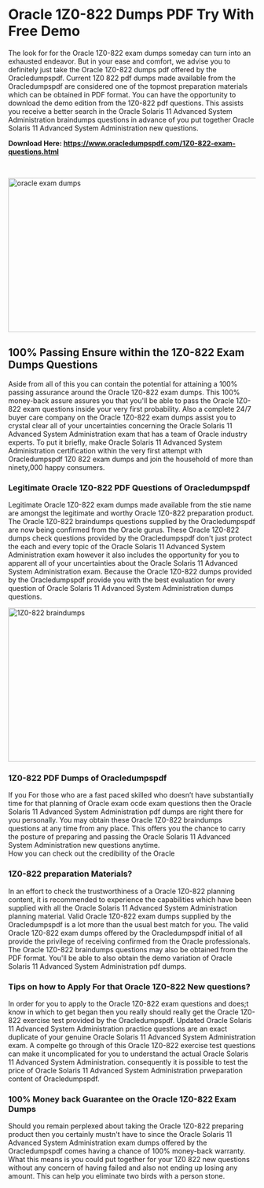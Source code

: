 <h1>Oracle 1Z0-822 Dumps PDF Try With Free Demo</h1>
<p>The look for for the Oracle 1Z0-822 exam dumps someday can turn into an exhausted endeavor. But in your ease and comfort, we advise you to definitely just take the Oracle 1Z0-822 dumps pdf offered by the Oracledumpspdf. Current 1Z0 822 pdf dumps made available from the Oracledumpspdf are considered one of the topmost preparation materials which can be obtained in PDF format. You can have the opportunity to download the demo edition from the 1Z0-822 pdf questions. This assists you receive a better search in the Oracle Solaris 11 Advanced System Administration braindumps questions in advance of you put together Oracle Solaris 11 Advanced System Administration new questions.</p>
<p><strong>Download Here: <a href="https://www.oracledumpspdf.com/1Z0-822-exam-questions.html">https://www.oracledumpspdf.com/1Z0-822-exam-questions.html</a></strong></p>
<p>&nbsp;</p>
<p><span style="font-weight: 400;"><img style="display: block; margin-left: auto; margin-right: auto;" src="https://i.ibb.co/RCKYBmz/digital-marketing-Made-with-Poster-My-Wall.jpg" alt="oracle exam dumps" width="850" height="314" /></span></p>
<h2><strong>100% Passing Ensure within the 1Z0-822 Exam Dumps Questions</strong></h2>
<p>Aside from all of this you can contain the potential for attaining a 100% passing assurance around the Oracle 1Z0-822 exam dumps. This 100% money-back assure assures you that you'll be able to pass the Oracle 1Z0-822 exam questions inside your very first probability. Also a complete 24/7 buyer care company on the Oracle 1Z0-822 exam dumps assist you to crystal clear all of your uncertainties concerning the Oracle Solaris 11 Advanced System Administration exam that has a team of Oracle industry experts. To put it briefly, make Oracle Solaris 11 Advanced System Administration certification within the very first attempt with Oracledumpspdf 1Z0 822 exam dumps and join the household of more than ninety,000 happy consumers.</p>
<h3><strong>Legitimate Oracle 1Z0-822 PDF Questions of Oracledumpspdf</strong></h3>
<p>Legitimate Oracle 1Z0-822 exam dumps made available from the stie name are amongst the legitimate and worthy Oracle 1Z0-822 preparation product. The Oracle 1Z0-822 braindumps questions supplied by the Oracledumpspdf are now being confirmed from the Oracle gurus. These Oracle 1Z0-822 dumps check questions provided by the Oracledumpspdf don't just protect the each and every topic of the Oracle Solaris 11 Advanced System Administration exam however it also includes the opportunity for you to apparent all of your uncertainties about the Oracle Solaris 11 Advanced System Administration exam. Because the Oracle 1Z0-822 dumps provided by the Oracledumpspdf provide you with the best evaluation for every question of Oracle Solaris 11 Advanced System Administration dumps questions.</p>
<p><a href="https://www.oracledumpspdf.com/1Z0-822-exam-questions.html"><span style="font-weight: 400;"><img style="display: block; margin-left: auto; margin-right: auto;" src="https://i.ibb.co/zfVYYs0/Digital-Marketing-Agency-Made-with-Poster-My-Wall-1.jpg" alt="1Z0-822 braindumps" width="850" height="314" /></span></a></p>
<h3><strong>1Z0-822 PDF Dumps of Oracledumpspdf</strong></h3>
<p>If you For those who are a fast paced skilled who doesn&rsquo;t have substantially time for that planning of Oracle exam ocde exam questions then the Oracle Solaris 11 Advanced System Administration pdf dumps are right there for you personally. You may obtain these Oracle 1Z0-822 braindumps questions at any time from any place. This offers you the chance to carry the posture of preparing and passing the Oracle Solaris 11 Advanced System Administration new questions anytime.<br />How you can check out the credibility of the Oracle</p>
<h3>1Z0-822 preparation Materials?</h3>
<p>In an effort to check the trustworthiness of a Oracle 1Z0-822 planning content, it is recommended to experience the capabilities which have been supplied with all the Oracle Solaris 11 Advanced System Administration planning material. Valid Oracle 1Z0-822 exam dumps supplied by the Oracledumpspdf is a lot more than the usual best match for you. The valid Oracle 1Z0-822 exam dumps offered by the Oracledumpspdf initial of all provide the privilege of receiving confirmed from the Oracle professionals. The Oracle 1Z0-822 braindumps questions may also be obtained from the PDF format. You'll be able to also obtain the demo variation of Oracle Solaris 11 Advanced System Administration pdf dumps.</p>
<h3>Tips on how to Apply For that Oracle 1Z0-822 New questions?</h3>
<p>In order for you to apply to the Oracle 1Z0-822 exam questions and does;t know in which to get began then you really should really get the Oracle 1Z0-822 exercise test provided by the Oracledumpspdf. Updated Oracle Solaris 11 Advanced System Administration practice questions are an exact duplicate of your genuine Oracle Solaris 11 Advanced System Administration exam. A compelte go through of this Oracle 1Z0-822 exercise test questions can make it uncomplicated for you to understand the actual Oracle Solaris 11 Advanced System Administration. consequently it is possible to test the price of Oracle Solaris 11 Advanced System Administration prweparation content of Oracledumpspdf.</p>
<h3><strong>100% Money back Guarantee on the Oracle 1Z0-822 Exam Dumps</strong></h3>
<p>Should you remain perplexed about taking the Oracle 1Z0-822 preparing product then you certainly mustn't have to since the Oracle Solaris 11 Advanced System Administration exam dumps offered by the Oracledumpspdf comes having a chance of 100% money-back warranty. What this means is you could put together for your 1Z0 822 new questions without any concern of having failed and also not ending up losing any amount. This can help you eliminate two birds with a person stone.</p>
